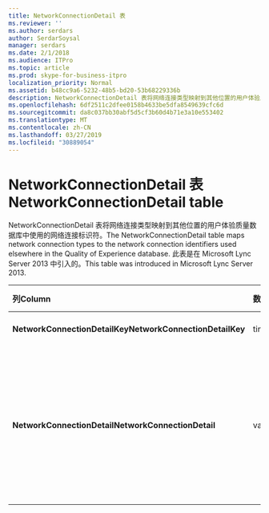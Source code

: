 ```yaml
---
title: NetworkConnectionDetail 表
ms.reviewer: ''
ms.author: serdars
author: SerdarSoysal
manager: serdars
ms.date: 2/1/2018
ms.audience: ITPro
ms.topic: article
ms.prod: skype-for-business-itpro
localization_priority: Normal
ms.assetid: b48cc9a6-5232-48b5-bd20-53b68229336b
description: NetworkConnectionDetail 表将网络连接类型映射到其他位置的用户体验质量数据库中使用的网络连接标识符。 此表是在 Microsoft Lync Server 2013 中引入的。
ms.openlocfilehash: 6df2511c2dfee0158b4633be5dfa8549639cfc6d
ms.sourcegitcommit: da8c037bb30abf5d5cf3b60d4b71e3a10e553402
ms.translationtype: MT
ms.contentlocale: zh-CN
ms.lasthandoff: 03/27/2019
ms.locfileid: "30889054"
---
```

# <a name="networkconnectiondetail-table"></a><span data-ttu-id="3781c-104">NetworkConnectionDetail 表</span><span class="sxs-lookup"><span data-stu-id="3781c-104">NetworkConnectionDetail table</span></span>
 
<span data-ttu-id="3781c-105">NetworkConnectionDetail 表将网络连接类型映射到其他位置的用户体验质量数据库中使用的网络连接标识符。</span><span class="sxs-lookup"><span data-stu-id="3781c-105">The NetworkConnectionDetail table maps network connection types to the network connection identifiers used elsewhere in the Quality of Experience database.</span></span> <span data-ttu-id="3781c-106">此表是在 Microsoft Lync Server 2013 中引入的。</span><span class="sxs-lookup"><span data-stu-id="3781c-106">This table was introduced in Microsoft Lync Server 2013.</span></span>
  
|<span data-ttu-id="3781c-107">**列**</span><span class="sxs-lookup"><span data-stu-id="3781c-107">**Column**</span></span>|<span data-ttu-id="3781c-108">**数据类型**</span><span class="sxs-lookup"><span data-stu-id="3781c-108">**Data Type**</span></span>|<span data-ttu-id="3781c-109">**键/索引**</span><span class="sxs-lookup"><span data-stu-id="3781c-109">**Key/Index**</span></span>|<span data-ttu-id="3781c-110">**详细信息**</span><span class="sxs-lookup"><span data-stu-id="3781c-110">**Details**</span></span>|
|:-----|:-----|:-----|:-----|
|<span data-ttu-id="3781c-111">**NetworkConnectionDetailKey**</span><span class="sxs-lookup"><span data-stu-id="3781c-111">**NetworkConnectionDetailKey**</span></span> <br/> |<span data-ttu-id="3781c-112">tinyint</span><span class="sxs-lookup"><span data-stu-id="3781c-112">tinyint</span></span>  <br/> |<span data-ttu-id="3781c-113">Primary</span><span class="sxs-lookup"><span data-stu-id="3781c-113">Primary</span></span>  <br/> |<span data-ttu-id="3781c-114">网络连接类型的唯一标识符。</span><span class="sxs-lookup"><span data-stu-id="3781c-114">Unique identifier for the network connection type.</span></span>  <br/> |
|<span data-ttu-id="3781c-115">**NetworkConnectionDetail**</span><span class="sxs-lookup"><span data-stu-id="3781c-115">**NetworkConnectionDetail**</span></span> <br/> |<span data-ttu-id="3781c-116">varchar(256)</span><span class="sxs-lookup"><span data-stu-id="3781c-116">varchar(256)</span></span>  <br/> |<span data-ttu-id="3781c-117">唯一</span><span class="sxs-lookup"><span data-stu-id="3781c-117">Unique</span></span>  <br/> |<span data-ttu-id="3781c-118">对应于 NetworkConnectionDetailKey 的网络连接类型。</span><span class="sxs-lookup"><span data-stu-id="3781c-118">Network connection type that corresponds to the NetworkConnectionDetailKey.</span></span> <span data-ttu-id="3781c-119">允许的值包括：</span><span class="sxs-lookup"><span data-stu-id="3781c-119">Allowed values are:</span></span>  <br/> <span data-ttu-id="3781c-120">0-有线</span><span class="sxs-lookup"><span data-stu-id="3781c-120">0 -- Wired</span></span>  <br/> <span data-ttu-id="3781c-121">1--WiFi</span><span class="sxs-lookup"><span data-stu-id="3781c-121">1 -- WiFi</span></span>  <br/> <span data-ttu-id="3781c-122">2--以太网</span><span class="sxs-lookup"><span data-stu-id="3781c-122">2 -- Ethernet</span></span>  <br/> <span data-ttu-id="3781c-123">3-MobileBB</span><span class="sxs-lookup"><span data-stu-id="3781c-123">3 -- MobileBB</span></span>  <br/> <span data-ttu-id="3781c-124">4--其他</span><span class="sxs-lookup"><span data-stu-id="3781c-124">4 -- Other</span></span>  <br/> <span data-ttu-id="3781c-125">5-隧道</span><span class="sxs-lookup"><span data-stu-id="3781c-125">5 -- Tunnel</span></span>  <br/> |
   

